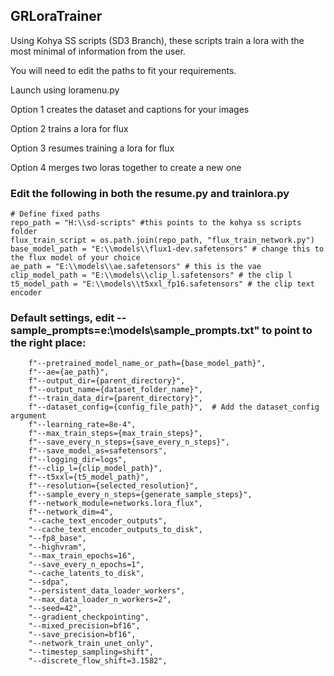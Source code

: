 ## GRLoraTrainer
Using Kohya SS scripts (SD3 Branch), these scripts train a lora with the most minimal of information from the user. 

You will need to edit the paths to fit your requirements.

Launch using loramenu.py

Option 1 creates the dataset and captions for your images

Option 2 trains a lora for flux

Option 3 resumes training a lora for flux

Option 4 merges two loras together to create a new one

### Edit the following in both the resume.py and trainlora.py

    # Define fixed paths
    repo_path = "H:\\sd-scripts" #this points to the kohya ss scripts folder
    flux_train_script = os.path.join(repo_path, "flux_train_network.py")
    base_model_path = "E:\\models\\flux1-dev.safetensors" # change this to the flux model of your choice
    ae_path = "E:\\models\\ae.safetensors" # this is the vae
    clip_model_path = "E:\\models\\clip_l.safetensors" # the clip l
    t5_model_path = "E:\\models\\t5xxl_fp16.safetensors" # the clip text encoder

### Default settings, edit --sample_prompts=e:\\models\\sample_prompts.txt" to point to the right place:

        f"--pretrained_model_name_or_path={base_model_path}",
        f"--ae={ae_path}",
        f"--output_dir={parent_directory}",
        f"--output_name={dataset_folder_name}",
        f"--train_data_dir={parent_directory}",
        f"--dataset_config={config_file_path}",  # Add the dataset_config argument
        f"--learning_rate=8e-4",
        f"--max_train_steps={max_train_steps}",
        f"--save_every_n_steps={save_every_n_steps}",
        f"--save_model_as=safetensors",
        f"--logging_dir=logs",
        f"--clip_l={clip_model_path}",
        f"--t5xxl={t5_model_path}",
        f"--resolution={selected_resolution}",
        f"--sample_every_n_steps={generate_sample_steps}",
        f"--network_module=networks.lora_flux",
        f"--network_dim=4",
        "--cache_text_encoder_outputs",
        "--cache_text_encoder_outputs_to_disk",
        "--fp8_base",
        "--highvram",
        "--max_train_epochs=16",
        "--save_every_n_epochs=1",
        "--cache_latents_to_disk",
        "--sdpa",
        "--persistent_data_loader_workers",
        "--max_data_loader_n_workers=2",
        "--seed=42",
        "--gradient_checkpointing",
        "--mixed_precision=bf16",
        "--save_precision=bf16",
        "--network_train_unet_only",
        "--timestep_sampling=shift",
        "--discrete_flow_shift=3.1582",
